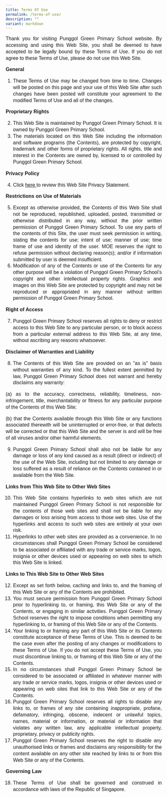 ```yaml
---
title: Terms Of Use
permalink: /terms-of-use/
description: ""
variant: markdown
---
```

<p style="line-height:1.3; font-size:16px; font-family:Arial; text-align:justify;">Thank you for visiting Punggol Green Primary School website. By accessing and using this Web Site, you shall be deemed to have accepted to be legally bound by these Terms of Use. If you do not agree to these Terms of Use, please do not use this Web Site.
	 
</p><p style="line-height:1.3; font-size:16px; font-family:Arial; text-align:justify;"> <b>General </b>
	
  </p><ol> <p></p><li style="line-height:1.3; font-size:16px; font-family:Arial; text-align:justify;">These Terms of Use may be changed from time to time. Changes will be posted on this page and your use of this Web Site after such changes have been posted will constitute your agreement to the modified Terms of Use and all of the changes. </li>
<p></p></ol>

<p style="line-height:1.3; font-size:16px; font-family:Arial; text-align:justify;">
 <b>Proprietary Rights </b>
	
 </p><ol start="2" type="1"><p></p><li style="line-height:1.3; font-size:16px; font-family:Arial; text-align:justify;">This Web Site is maintained by Punggol Green Primary School. It is owned by Punggol Green Primary School.</li>
   <li style="line-height:1.3; font-size:16px; font-family:Arial; text-align:justify;">The materials located on this Web Site including the information and software programs (the Contents), are protected by copyright, trademark and other forms of proprietary rights. All rights, title and interest in the Contents are owned by, licensed to or controlled by Punggol Green Primary School.</li>
<p></p></ol>

<p style="line-height:1.3; font-size:16px; font-family:Arial; text-align:justify;">
 <b>Privacy Policy </b>
	
  </p><ol start="4" type="1"> <p></p><li style="line-height:1.3; font-size:16px; font-family:Arial; text-align:justify;">Click <a href="https://punggolgreenpri.moe.edu.sg/privacy/"> here </a>  to review this Web Site Privacy Statement.</li><p></p></ol>
   
<p style="line-height:1.3; font-size:16px; font-family:Arial; text-align:justify;">
 <b>Restrictions on Use of Materials  </b>
	
   </p><ol start="5" type="1"><p></p><li style="line-height:1.3; font-size:16px; font-family:Arial; text-align:justify;">Except as otherwise provided, the Contents of this Web Site shall not be reproduced, republished, uploaded, posted, transmitted or otherwise distributed in any way, without the prior written permission of Punggol Green Primary School. To use any parts of the contents of this Site, the user must seek permission in writing, stating the contents for use; intent of use; manner of use; time frame of use and identity of the user. MOE reserves the right to refuse permission without declaring reason(s); and/or if information submitted by user is deemed insufficient. </li>
   <li style="line-height:1.3; font-size:16px; font-family:Arial; text-align:justify;">Modification of any of the Contents or use of the Contents for any other purpose will be a violation of Punggol Green Primary School’s copyright and other intellectual property rights. Graphics and images on this Web Site are protected by copyright and may not be reproduced or appropriated in any manner without written permission of Punggol Green Primary School.</li><p></p></ol>

<p style="line-height:1.3; font-size:16px; font-family:Arial; text-align:justify;">
 <b>Right of Access </b>
    </p><ol start="7" type="1"><p></p><li style="line-height:1.3; font-size:16px; font-family:Arial; text-align:justify;">Punggol Green Primary School reserves all rights to deny or restrict access to this Web Site to any particular person, or to block access from a particular external address to this Web Site, at any time, without ascribing any reasons whatsoever. </li><p></p></ol>

<p style="line-height:1.3; font-size:16px; font-family:Arial; text-align:justify;">
 <b>Disclaimer of Warranties and Liability</b><br>

   </p><ol start="8" type="1"><p></p><li style="line-height:1.3; font-size:16px; font-family:Arial; text-align:justify;">The Contents of this Web Site are provided on an "as is" basis without warranties of any kind. To the fullest extent permitted by law, Punggol Green Primary School does not warrant and hereby disclaims any warranty: </li></ol>
	 
   <p style="line-height:1.3; font-size:16px; font-family:Arial; text-align:justify;"> (a) as to the accuracy, correctness, reliability, timeliness, non-infringement, title, merchantability or fitness for any particular purpose of the Contents of this Web Site;</p>  
	 
<p style="line-height:1.3; font-size:16px; font-family:Arial; text-align:justify;">
(b) that the Contents available through this Web Site or any functions associated therewith will be uninterrupted or error-free, or that defects will be corrected or that this Web Site and the server is and will be free of all viruses and/or other harmful elements. <br>
	 
	 
	 
	 
	 
		 
</p><p></p><p></p><ol start="9" type="1"><p></p><li style="line-height:1.3; font-size:16px; font-family:Arial; text-align:justify;">Punggol Green Primary School shall also not be liable for any damage or loss of any kind caused as a result (direct or indirect) of the use of the Web Site, including but not limited to any damage or loss suffered as a result of reliance on the Contents contained in or available from the Web Site.  </li></ol>
	 
<p style="line-height:1.3; font-size:16px; font-family:Arial; text-align:justify;">
 <b>Links from This Web Site to Other Web Sites </b><br>
	 </p><ol start="10" type="1"><p></p><li style="line-height:1.3; font-size:16px; font-family:Arial; text-align:justify;">This Web Site contains hyperlinks to web sites which are not maintained Punggol Green Primary School is not responsible for the contents of those web sites and shall not be liable for any damages or loss arising from access to those web sites. Use of the hyperlinks and access to such web sites are entirely at your own risk.  </li>
	 <li style="line-height:1.3; font-size:16px; font-family:Arial; text-align:justify;">Hyperlinks to other web sites are provided as a convenience. In no circumstances shall Punggol Green Primary School be considered to be associated or affiliated with any trade or service marks, logos, insignia or other devices used or appearing on web sites to which this Web Site is linked. </li>
<p></p></ol>

<p style="line-height:1.3; font-size:16px; font-family:Arial; text-align:justify;">
 <b>Links to This Web Site to Other Web Sites </b><br>
	 </p><ol start="12" type="1"><p></p><li style="line-height:1.3; font-size:16px; font-family:Arial; text-align:justify;">Except as set forth below, caching and links to, and the framing of this Web Site or any of the Contents are prohibited.</li>
	 <li style="line-height:1.3; font-size:16px; font-family:Arial; text-align:justify;">You must secure permission from Punggol Green Primary School prior to hyperlinking to, or framing, this Web Site or any of the Contents, or engaging in similar activities. Punggol Green Primary School reserves the right to impose conditions when permitting any hyperlinking to, or framing of this Web Site or any of the Contents. </li>
	<li style="line-height:1.3; font-size:16px; font-family:Arial; text-align:justify;">Your linking to or framing any part of this Web Site or its Contents constitute acceptance of these Terms of Use. This is deemed to be the case even after the posting of any changes or modifications to these Terms of Use. If you do not accept these Terms of Use, you must discontinue linking to, or framing of this Web Site or any of the Contents. </li>
	<li style="line-height:1.3; font-size:16px; font-family:Arial; text-align:justify;">In no circumstances shall Punggol Green Primary School be considered to be associated or affiliated in whatever manner with any trade or service marks, logos, insignia or other devices used or appearing on web sites that link to this Web Site or any of the Contents.  </li>
<li style="line-height:1.3; font-size:16px; font-family:Arial; text-align:justify;">Punggol Green Primary School reserves all rights to disable any links to, or frames of any site containing inappropriate, profane, defamatory, infringing, obscene, indecent or unlawful topics, names, material or information, or material or information that violates any written law, any applicable intellectual property, proprietary, privacy or publicity rights.  </li>
	<li style="line-height:1.3; font-size:16px; font-family:Arial; text-align:justify;">Punggol Green Primary School reserves the right to disable any unauthorised links or frames and disclaims any responsibility for the content available on any other site reached by links to or from this Web Site or any of the Contents.  </li>
<p></p></ol>

<p style="line-height:1.3; font-size:16px; font-family:Arial; text-align:justify;">
 <b>Governing Law  </b><br>
	 </p><ol start="18" type="1"><p></p><li style="line-height:1.3; font-size:16px; font-family:Arial; text-align:justify;">These Terms of Use shall be governed and construed in accordance with laws of the Republic of Singapore. </li>



<p></p><p></p></ol>